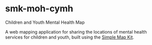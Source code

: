 # smk-moh-cymh
Children and Youth Mental Health Map

A web mapping application for sharing the locations of mental health services for children and youth, built using the [Simple Map Kit](https://github.com/bcgov/smk).